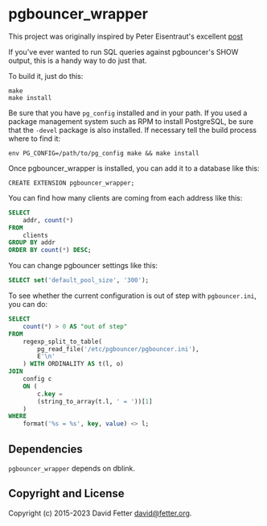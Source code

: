 pgbouncer_wrapper
=================

This project was originally inspired by Peter Eisentraut's excellent [post](http://peter.eisentraut.org/blog/2015/03/25/retrieving-pgbouncer-statistics-via-dblink/)

If you've ever wanted to run SQL queries against pgbouncer's SHOW output, this
is a handy way to do just that.

To build it, just do this:

    make
    make install

Be sure that you have `pg_config` installed and in your path. If you used a
package management system such as RPM to install PostgreSQL, be sure that the
`-devel` package is also installed. If necessary tell the build process where
to find it:

    env PG_CONFIG=/path/to/pg_config make && make install

Once pgbouncer_wrapper is installed, you can add it to a database like this:

    CREATE EXTENSION pgbouncer_wrapper;

You can find how many clients are coming from each address like this:

```sql
SELECT
    addr, count(*)
FROM
    clients
GROUP BY addr
ORDER BY count(*) DESC;
```

You can change pgbouncer settings like this:
```sql
SELECT set('default_pool_size', '300');
```

To see whether the current configuration is out of step with `pgbouncer.ini`, you can do:

```sql
SELECT
    count(*) > 0 AS "out of step"
FROM
    regexp_split_to_table(
        pg_read_file('/etc/pgbouncer/pgbouncer.ini'),
        E'\n'
    ) WITH ORDINALITY AS t(l, o)
JOIN
    config c
    ON (
        c.key =
        (string_to_array(t.l, ' = '))[1]
    )
WHERE
    format('%s = %s', key, value) <> l;
```

Dependencies
------------
`pgbouncer_wrapper` depends on dblink.

Copyright and License
---------------------

Copyright (c) 2015-2023 David Fetter <david@fetter.org>.
